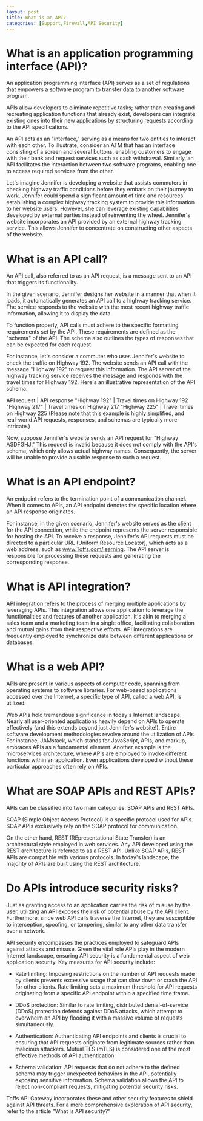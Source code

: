 ```yaml
---
layout: post
title: What is an API?
categories: [Support,Firewall,API Security]
---
```

# What is an application programming interface (API)?
An application programming interface (API) serves as a set of regulations that empowers a software program to transfer data to another software program.

APIs allow developers to eliminate repetitive tasks; rather than creating and recreating application functions that already exist, developers can integrate existing ones into their new applications by structuring requests according to the API specifications.

An API acts as an "interface," serving as a means for two entities to interact with each other. To illustrate, consider an ATM that has an interface consisting of a screen and several buttons, enabling customers to engage with their bank and request services such as cash withdrawal. Similarly, an API facilitates the interaction between two software programs, enabling one to access required services from the other.

Let's imagine Jennifer is developing a website that assists commuters in checking highway traffic conditions before they embark on their journey to work. Jennifer could spend a significant amount of time and resources establishing a complex highway tracking system to provide this information to her website users. However, she can leverage existing capabilities developed by external parties instead of reinventing the wheel. Jennifer's website incorporates an API provided by an external highway tracking service. This allows Jennifer to concentrate on constructing other aspects of the website.

# What is an API call?
An API call, also referred to as an API request, is a message sent to an API that triggers its functionality.

In the given scenario, Jennifer designs her website in a manner that when it loads, it automatically generates an API call to a highway tracking service. The service responds to the website with the most recent highway traffic information, allowing it to display the data.

To function properly, API calls must adhere to the specific formatting requirements set by the API. These requirements are defined as the "schema" of the API. The schema also outlines the types of responses that can be expected for each request.

For instance, let's consider a commuter who uses Jennifer's website to check the traffic on Highway 192. The website sends an API call with the message "Highway 192" to request this information. The API server of the highway tracking service receives the message and responds with the travel times for Highway 192. Here's an illustrative representation of the API schema:

API request | API response
"Highway 192" | Travel times on Highway 192
"Highway 217" | Travel times on Highway 217
"Highway 225" | Travel times on Highway 225
(Please note that this example is highly simplified, and real-world API requests, responses, and schemas are typically more intricate.)

Now, suppose Jennifer's website sends an API request for "Highway ASDFGHJ." This request is invalid because it does not comply with the API's schema, which only allows actual highway names. Consequently, the server will be unable to provide a usable response to such a request.

# What is an API endpoint?
An endpoint refers to the termination point of a communication channel. When it comes to APIs, an API endpoint denotes the specific location where an API response originates.

For instance, in the given scenario, Jennifer's website serves as the client for the API connection, while the endpoint represents the server responsible for hosting the API. To receive a response, Jennifer's API requests must be directed to a particular URL (Uniform Resource Locator), which acts as a web address, such as www.Toffs.com/learning. The API server is responsible for processing these requests and generating the corresponding response.

# What is API integration?
API integration refers to the process of merging multiple applications by leveraging APIs. This integration allows one application to leverage the functionalities and features of another application. It's akin to merging a sales team and a marketing team in a single office, facilitating collaboration and mutual gains from their respective efforts. API integrations are frequently employed to synchronize data between different applications or databases.

# What is a web API?
APIs are present in various aspects of computer code, spanning from operating systems to software libraries. For web-based applications accessed over the Internet, a specific type of API, called a web API, is utilized.

Web APIs hold tremendous significance in today's Internet landscape. Nearly all user-oriented applications heavily depend on APIs to operate effectively (and this extends beyond just Jennifer's website!). Entire software development methodologies revolve around the utilization of APIs. For instance, JAMstack, which stands for JavaScript, APIs, and markup, embraces APIs as a fundamental element. Another example is the microservices architecture, where APIs are employed to invoke different functions within an application. Even applications developed without these particular approaches often rely on APIs.

# What are SOAP APIs and REST APIs?
APIs can be classified into two main categories: SOAP APIs and REST APIs.

SOAP (Simple Object Access Protocol) is a specific protocol used for APIs. SOAP APIs exclusively rely on the SOAP protocol for communication.

On the other hand, REST (REpresentational State Transfer) is an architectural style employed in web services. Any API developed using the REST architecture is referred to as a REST API. Unlike SOAP APIs, REST APIs are compatible with various protocols. In today's landscape, the majority of APIs are built using the REST architecture.

# Do APIs introduce security risks?
Just as granting access to an application carries the risk of misuse by the user, utilizing an API exposes the risk of potential abuse by the API client. Furthermore, since web API calls traverse the Internet, they are susceptible to interception, spoofing, or tampering, similar to any other data transfer over a network.

API security encompasses the practices employed to safeguard APIs against attacks and misuse. Given the vital role APIs play in the modern Internet landscape, ensuring API security is a fundamental aspect of web application security. Key measures for API security include:

* Rate limiting: Imposing restrictions on the number of API requests made by clients prevents excessive usage that can slow down or crash the API for other clients. Rate limiting sets a maximum threshold for API requests originating from a specific API endpoint within a specified time frame.

* DDoS protection: Similar to rate limiting, distributed denial-of-service (DDoS) protection defends against DDoS attacks, which attempt to overwhelm an API by flooding it with a massive volume of requests simultaneously.

* Authentication: Authenticating API endpoints and clients is crucial to ensuring that API requests originate from legitimate sources rather than malicious attackers. Mutual TLS (mTLS) is considered one of the most effective methods of API authentication.

* Schema validation: API requests that do not adhere to the defined schema may trigger unexpected behaviors in the API, potentially exposing sensitive information. Schema validation allows the API to reject non-compliant requests, mitigating potential security risks.

Toffs API Gateway incorporates these and other security features to shield against API threats. For a more comprehensive exploration of API security, refer to the article "What is API security?"